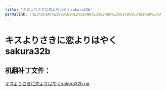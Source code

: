```yaml
---
title: "キスよりさきに恋よりはやくsakura32b"
permalink: /%E3%82%AD%E3%82%B9%E3%82%88%E3%82%8A%E3%81%95%E3%81%8D%E3%81%AB%E6%81%8B%E3%82%88%E3%82%8A%E3%81%AF%E3%82%84%E3%81%8Fsakura32b
---
```



# キスよりさきに恋よりはやくsakura32b

## 机翻补丁文件：

[キスよりさきに恋よりはやくsakura32b.rar](https://github.com/jyxjyx1234/jyxjyx1234.github.io/blob/main/resources/%E3%82%AD%E3%82%B9%E3%82%88%E3%82%8A%E3%81%95%E3%81%8D%E3%81%AB%E6%81%8B%E3%82%88%E3%82%8A%E3%81%AF%E3%82%84%E3%81%8Fsakura32b.rar)

 

